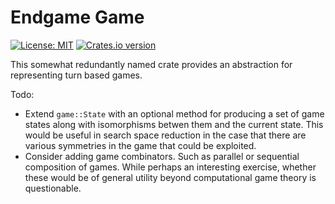 # Endgame Game

[![License: MIT](https://img.shields.io/badge/License-MIT-yellow.svg)](https://opensource.org/licenses/MIT)
<a href="https://crates.io/crates/endgame_direction"><img src="https://img.shields.io/crates/v/endgame?style=flat-square" alt="Crates.io version" /></a>

This somewhat redundantly named crate provides an abstraction for representing
turn based games.

Todo:

* Extend `game::State` with an optional method for producing a set of game
  states along with isomorphisms betwen them and the current state. This would
  be useful in search space reduction in the case that there are various
  symmetries in the game that could be exploited.
* Consider adding game combinators. Such as parallel or sequential composition
  of games. While perhaps an interesting exercise, whether these would be of
  general utility beyond computational game theory is questionable.
  